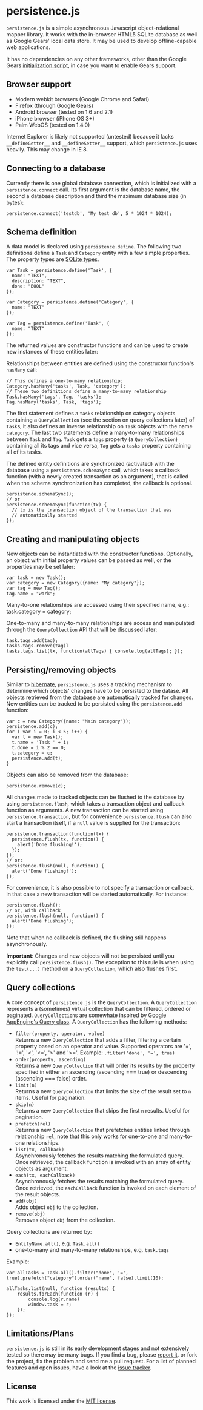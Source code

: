 persistence.js
==============
`persistence.js` is a simple asynchronous Javascript object-relational
mapper library. It works with the in-browser HTML5 SQLite database as
well as Google Gears' local data store. It may be used to develop
offline-capable web applications.

It has no dependencies on any other frameworks, other than the Google
Gears [initialization script](http://code.google.com/apis/gears/gears_init.js), 
in case you want to enable Gears support.

Browser support
---------------

* Modern webkit browsers (Google Chrome and Safari)
* Firefox (through Google Gears)
* Android browser (tested on 1.6 and 2.1)
* iPhone browser (iPhone OS 3+)
* Palm WebOS (tested on 1.4.0)

Internet Explorer is likely not supported (untested) because it
lacks `__defineGetter__` and `__defineSetter__` support, which
`persistence.js` uses heavily. This may change in IE 8.

Connecting to a database
-------------------------

Currently there is one global database connection, which is
initialized with a `persistence.connect` call.  Its first argument is
the database name, the second a database description and third the
maximum database size (in bytes):

    persistence.connect('testdb', 'My test db', 5 * 1024 * 1024);

Schema definition
-----------------

A data model is declared using `persistence.define`. The following two
definitions define a `Task` and `Category` entity with a few simple
properties. The property types are [SQLite types](http://www.sqlite.org/datatype3.html).
    
    var Task = persistence.define('Task', {
      name: "TEXT",
      description: "TEXT",
      done: "BOOL"
    });

    var Category = persistence.define('Category', {
      name: "TEXT"
    });

    var Tag = persistence.define('Task', {
      name: "TEXT"
    });

The returned values are constructor functions and can be used to
create new instances of these entities later:


Relationships between entities are defined using the constructor
function's `hasMany` call:

    // This defines a one-to-many relationship:
    Category.hasMany('tasks', Task, 'category');
    // These two definitions define a many-to-many relationship
    Task.hasMany('tags', Tag, 'tasks');
    Tag.hasMany('tasks', Task, 'tags');
        
The first statement defines a `tasks` relationship on category objects containing a
`QueryCollection` (see the section on query collections later) of
`Task`s, it also defines an inverse relationship on `Task` objects
with the name `category`. The last two statements define a many-to-many
relationships between `Task` and `Tag`. `Task` gets a `tags` property
(a `QueryCollection`) containing all its tags and vice versa, `Tag`
gets a `tasks` property containing all of its tasks. 

The defined entity definitions are synchronized (activated) with the
database using a `persistence.schemaSync` call, which takes a callback
function (with a newly created transaction as an argument), that is called
when the schema synchronization has completed, the callback is
optional.

    persistence.schemaSync();
    // or
    persistence.schemaSync(function(tx) { 
      // tx is the transaction object of the transaction that was
      // automatically started
    });

Creating and manipulating objects
---------------------------------

New objects can be instantiated with the constructor functions.
Optionally, an object with initial property values can be passed as
well, or the properties may be set later:

    var task = new Task();
    var category = new Category({name: "My category"});
    var tag = new Tag();
    tag.name = "work";

Many-to-one relationships are accessed using their specified name, e.g.:
    task.category = category;

One-to-many and many-to-many relationships are access and manipulated
through the `QueryCollection` API that will be discussed later:

    task.tags.add(tag);
    tasks.tags.remove(tag)l
    tasks.tags.list(tx, function(allTags) { console.log(allTags); });

Persisting/removing objects
------------------

Similar to [hibernate](http://www.hibernate.org), `persistence.js`
uses a tracking mechanism to determine which objects' changes have to
be persisted to the datase. All objects retrieved from the database
are automatically tracked for changes. New entities can be tracked to
be persisted using the `persistence.add` function:
        
    var c = new Category({name: "Main category"});
    persistence.add(c);
    for ( var i = 0; i < 5; i++) {
      var t = new Task();
      t.name = 'Task ' + i;
      t.done = i % 2 == 0;
      t.category = c;
      persistence.add(t);
    }

Objects can also be removed from the database:

    persistence.remove(c);

All changes made to tracked objects can be flushed to the database by
using `persistence.flush`, which takes a transaction object and
callback function as arguments. A new transaction can be started using
`persistence.transaction`, but for convenience `persistence.flush` can
also start a transaction itself, if a `null` value is supplied for the
transaction:
    
    persistence.transaction(function(tx) {
      persistence.flush(tx, function() {
        alert('Done flushing!');
      });
    });
    // or:
    persistence.flush(null, function() {
      alert('Done flushing!');
    });

For convenience, it is also possible to not specify a transaction or callback, in that
case a new transaction will be started automatically. For instance:

    persistence.flush();
    // or, with callback
    persistence.flush(null, function() {
      alert('Done flushing');
    });

Note that when no callback is defined, the flushing still happens asynchronously.

__Important__: Changes and new objects will not be persisted until you
explicitly call `persistence.flush()`. The exception to this rule is
when using the `list(...)` method on a `QueryCollection`, which also
flushes first.

Query collections
-----------------

A core concept of `persistence.js` is the `QueryCollection`. A
`QueryCollection` represents a (sometimes) virtual collection that can
be filtered, ordered or paginated. `QueryCollection`s are somewhate inspired
by [Google AppEngine's Query class](http://code.google.com/appengine/docs/python/datastore/queryclass.html).
A `QueryCollection` has the following methods:

* `filter(property, operator, value)`  
  Returns a new `QueryCollection` that adds a filter, filtering a
  certain property based on an operator and value. Supported operators
  are '=', '!=', '<', '<=', '>' and '>='. Example: `.filter('done',
  '=', true)`
* `order(property, ascending)`  
  Returns a new `QueryCollection` that will order its results by the
  property specified in either an ascending (ascending === true) or
  descending (ascending === false) order.
* `limit(n)`  
  Returns a new `QueryCollection` that limits the size of the result
  set to `n` items. Useful for pagination.
* `skip(n)`  
  Returns a new `QueryCollection` that skips the first `n` results.
  Useful for pagination.
* `prefetch(rel)`  
  Returns a new `QueryCollection` that prefetches entities linked
  through relationship `rel`, note that this only works for one-to-one
  and many-to-one relationships.
* `list(tx, callback)`  
  Asynchronously fetches the results matching the formulated query.
  Once retrieved, the callback function is invoked with an array of
  entity objects as argument.
* `each(tx, eachCallback)`  
  Asynchronously fetches the results matching the formulated query.
  Once retrieved, the `eachCallback` function is invoked on each
  element of the result objects.
* `add(obj)`  
  Adds object `obj` to the collection.
* `remove(obj)`  
  Removes object `obj` from the collection.

Query collections are returned by:

* `EntityName.all()`, e.g. `Task.all()`
* one-to-many and many-to-many relationships, e.g. `task.tags`

Example:

    var allTasks = Task.all().filter("done", '=', true).prefetch("category").order("name", false).limit(10);
        
    allTasks.list(null, function (results) {
        results.forEach(function (r) {
            console.log(r.name)
            window.task = r;
        });
    });

Limitations/Plans
-----------------

`persistence.js` is still in its early development stages and not
extensively tested so there may be many bugs. If you find a bug,
please [report it](http://yellowgrass.org/project/persistence.js).
or fork the project, fix the problem and send me a pull request.  For
a list of planned features and open issues, have a look at the [issue
tracker](http://yellowgrass.org/project/persistence.js).

License
-------

This work is licensed under the [MIT license](http://en.wikipedia.org/wiki/MIT_License).
